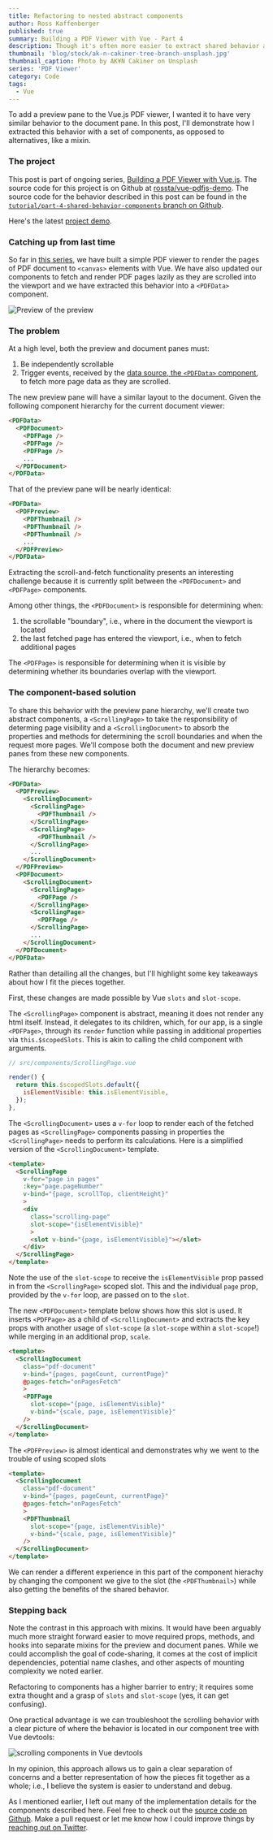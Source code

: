 ```yaml
---
title: Refactoring to nested abstract components
author: Ross Kaffenberger
published: true
summary: Building a PDF Viewer with Vue - Part 4
description: Though it's often more easier to extract shared behavior as mixins to be used across components in Vue.js, this post describes at a high level how I used abstract components to achieve the same goal and the advantages of doing so.
thumbnail: 'blog/stock/ak-n-cakiner-tree-branch-unsplash.jpg'
thumbnail_caption: Photo by AK¥N Cakiner on Unsplash
series: 'PDF Viewer'
category: Code
tags:
  - Vue
---
```

To add a preview pane to the Vue.js PDF viewer, I wanted it to have very similar behavior to the document pane. In this post, I'll demonstrate how I extracted this behavior with a set of components, as opposed to alternatives, like a mixin.

### The project
This post is part of ongoing series, [Building a PDF Viewer with Vue.js](/blog/series/pdf-viewer.html). The source code for this project is on Github at [rossta/vue-pdfjs-demo](https://github.com/rossta/vue-pdfjs-demo). The source code for the behavior described in this post can be found in the [`tutorial/part-4-shared-behavior-components` branch on Github](https://github.com/rossta/vue-pdfjs-demo/tree/tutorial/part-4-shared-behavior-components).

Here's the latest [project demo](https://rossta.net/vue-pdfjs-demo/).

### Catching up from last time
So far in [this series](/blog/series/pdf-viewer.html), we have built a simple PDF viewer to render the pages of PDF document to `<canvas>` elements with Vue. We have also updated our components to fetch and render PDF pages lazily as they are scrolled into the viewport and we have extracted this behavior into a `<PDFData>` component.

![Preview of the preview](screenshots/screenshot-pdf-viewer-part-3.jpg)

### The problem
At a high level, both the preview and document panes must:

1. Be independently scrollable
1. Trigger events, received by the [data source, the `<PDFData>` component](/blog/extracting-a-data-component-in-vue.html), to fetch more page data as they are scrolled.

The new preview pane will have a similar layout to the document. Given the following component hierarchy for the current document viewer:
```html
<PDFData>
  <PDFDocument>
    <PDFPage />
    <PDFPage />
    <PDFPage />
    ...
  </PDFDocument>
</PDFData>
```
That of the preview pane will be nearly identical:
```html
<PDFData>
  <PDFPreview>
    <PDFThumbnail />
    <PDFThumbnail />
    <PDFThumbnail />
    ...
  </PDFPreview>
</PDFData>
```
Extracting the scroll-and-fetch functionality presents an interesting challenge because it is currently split between the `<PDFDocument>` and `<PDFPage>` components.

Among other things, the `<PDFDocument>` is responsible for determining when:

1. the scrollable "boundary", i.e., where in the document the viewport is located
1. the last fetched page has entered the viewport, i.e., when to fetch additional pages

The `<PDFPage>` is responsible for determining when it is visible by determining whether its boundaries overlap with the viewport.

### The component-based solution
To share this behavior with the preview pane hierarchy, we'll create two abstract components, a `<ScrollingPage>` to take the responsibility of determing page visibility and a `<ScrollingDocument>` to absorb the properties and methods for determining the scroll boundaries and when the request more pages. We'll compose both the document and new preview panes from these new components.

The hierarchy becomes:

```html
<PDFData>
  <PDFPreview>
    <ScrollingDocument>
      <ScrollingPage>
        <PDFThumbnail />
      </ScrollingPage>
      <ScrollingPage>
        <PDFThumbnail />
      </ScrollingPage>
      ...
    </ScrollingDocument>
  </PDFPreview>
  <PDFDocument>
    <ScrollingDocument>
      <ScrollingPage>
        <PDFPage />
      </ScrollingPage>
      <ScrollingPage>
        <PDFPage />
      </ScrollingPage>
      ...
    </ScrollingDocument>
  </PDFDocument>
</PDFData>
```
Rather than detailing all the changes, but I'll highlight some key takeaways about how I fit the pieces together.

First, these changes are made possible by Vue `slots` and `slot-scope`.

The `<ScrollingPage>` component is abstract, meaning it does not render any html itself. Instead, it delegates to its children, which, for our app, is a single `<PDFPage>`, through its `render` function while passing in additional properties via `this.$scopedSlots`. This is akin to calling the child component with arguments.

```javascript
// src/components/ScrollingPage.vue

render() {
  return this.$scopedSlots.default({
    isElementVisible: this.isElementVisible,
  });
},
```
The `<ScrollingDocument>` uses a `v-for` loop to render each of the fetched pages as `<ScrollingPage>` components passing in properties the `<ScrollingPage>` needs to perform its calculations. Here is a simplified version of the `<ScrollingDocument>` template.
```html
<template>
  <ScrollingPage
    v-for="page in pages"
    :key="page.pageNumber"
    v-bind="{page, scrollTop, clientHeight}"
    >
    <div
      class="scrolling-page"
      slot-scope="{isElementVisible}"
      >
      <slot v-bind="{page, isElementVisible}"></slot>
    </div>
  </ScrollingPage>
</template>
```
Note the use of the `slot-scope` to receive the `isElementVisible` prop passed in from the `<ScrollingPage>` scoped slot. This and the individual `page` prop, provided by the `v-for` loop, are passed on to the `slot`.

The new `<PDFDocument>` template below shows how this slot is used. It inserts `<PDFPage>` as a child of `<ScrollingDocument>` and extracts the key props with another usage of `slot-scope` (a `slot-scope` within a `slot-scope`!) while merging in an additional prop, `scale`.
```html
<template>
  <ScrollingDocument
    class="pdf-document"
    v-bind="{pages, pageCount, currentPage}"
    @pages-fetch="onPagesFetch"
    >
    <PDFPage
      slot-scope="{page, isElementVisible}"
      v-bind="{scale, page, isElementVisible}"
    />
  </ScrollingDocument>
</template>
```
The `<PDFPreview>` is almost identical and demonstrates why we went to the trouble of using scoped slots
```html
<template>
  <ScrollingDocument
    class="pdf-document"
    v-bind="{pages, pageCount, currentPage}"
    @pages-fetch="onPagesFetch"
    >
    <PDFThumbnail
      slot-scope="{page, isElementVisible}"
      v-bind="{scale, page, isElementVisible}"
    />
  </ScrollingDocument>
</template>
```
We can render a different experience in this part of the component hierachy by changing the component we give to the slot (the `<PDFThumbnail>`) while also getting the benefits of the shared behavior.

### Stepping back
Note the contrast in this approach with mixins. It would have been arguably much more straight forward easier to move required props, methods, and hooks into separate mixins for the preview and document panes. While we could accomplish the goal of code-sharing, it comes at the cost of implicit dependencies, potential name clashes, and other aspects of mounting complexity we noted earlier.

Refactoring to components has a higher barrier to entry; it requires some extra thought and a grasp of `slots` and `slot-scope` (yes, it can get confusing).

One practical advantage is we can troubleshoot the scrolling behavior with a clear picture of where the behavior is located in our component tree with Vue devtools:

![scrolling components in Vue devtools](blog/vue-pdf-viewer/part-4-shared-behavior-devtools.jpg)

In my opinion, this approach allows us to gain a clear separation of concerns and a better representation of how the pieces fit together as a whole; i.e., I believe the system is easier to understand and debug.

As I mentioned earlier, I left out many of the implementation details for the components described here. Feel free to check out the [source code on Github](https://github.com/rossta/vue-pdfjs-demo). Make a pull request or let me know how I could improve things by [reaching out on Twitter](https://twitter.com/rossta).
